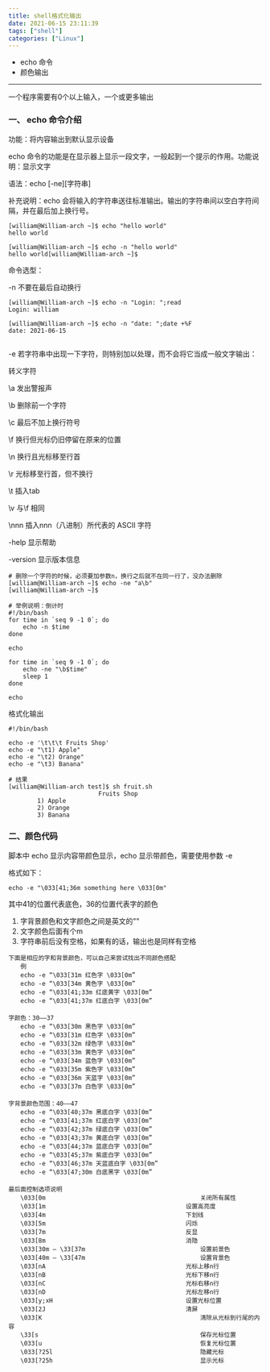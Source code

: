 ```yaml
---
title: shell格式化输出
date: 2021-06-15 23:11:39
tags: ["shell"]
categories: ["Linux"]
---
```


- echo 命令
- 颜色输出

****

一个程序需要有0个以上输入，一个或更多输出



### 一、 echo 命令介绍

功能：将内容输出到默认显示设备

echo 命令的功能是在显示器上显示一段文字，一般起到一个提示的作用。功能说明：显示文字

<!--more-->

语法：echo [-ne]\[字符串]

补充说明：echo 会将输入的字符串送往标准输出。输出的字符串间以空白字符间隔，并在最后加上换行号。

```shell
[william@William-arch ~]$ echo "hello world"
hello world

[william@William-arch ~]$ echo -n "hello world"
hello world[william@William-arch ~]$
```

命令选型：

\-n 不要在最后自动换行

```shell
[william@William-arch ~]$ echo -n "Login: ";read
Login: william

[william@William-arch ~]$ echo -n "date: ";date +%F
date: 2021-06-15


```

\-e 若字符串中出现一下字符，则特别加以处理，而不会将它当成一般文字输出：

转义字符

\a 发出警报声

\b 删除前一个字符

\c 最后不加上换行符号

\f 换行但光标仍旧停留在原来的位置

\n 换行且光标移至行首

\r 光标移至行首，但不换行

\t 插入tab

\v 与\f 相同

\nnn 插入nnn（八进制）所代表的 ASCII 字符

\-help 显示帮助

\-version 显示版本信息

```shell
# 删除一个字符的时候，必须要加参数n，换行之后就不在同一行了，没办法删除
[william@William-arch ~]$ echo -ne "a\b"
[william@William-arch ~]$ 

# 举例说明：倒计时
#!/bin/bash
for time in `seq 9 -1 0`; do
    echo -n $time
done

echo  

for time in `seq 9 -1 0`; do
    echo -ne "\b$time"
    sleep 1
done

echo
```

格式化输出

```shell
#!/bin/bash

echo -e '\t\t\t Fruits Shop'
echo -e "\t1) Apple"
echo -e "\t2) Orange"
echo -e "\t3) Banana"

# 结果
[william@William-arch test]$ sh fruit.sh 
                         Fruits Shop
        1) Apple
        2) Orange
        3) Banana
```



### 二、颜色代码

脚本中 echo 显示内容带颜色显示，echo 显示带颜色，需要使用参数 -e

格式如下：

`echo -e "\033[41;36m something here \033[0m"`

其中41的位置代表底色，36的位置代表字的颜色

1. 字背景颜色和文字颜色之间是英文的""
2. 文字颜色后面有个m
3. 字符串前后没有空格，如果有的话，输出也是同样有空格

```shell
下面是相应的字和背景颜色，可以自己来尝试找出不同颜色搭配
　　例
　　echo -e “\033[31m 红色字 \033[0m”
　　echo -e “\033[34m 黄色字 \033[0m”
　　echo -e “\033[41;33m 红底黄字 \033[0m”
　　echo -e “\033[41;37m 红底白字 \033[0m”
　　
字颜色：30—–37
　　echo -e “\033[30m 黑色字 \033[0m”
　　echo -e “\033[31m 红色字 \033[0m”
　　echo -e “\033[32m 绿色字 \033[0m”
　　echo -e “\033[33m 黄色字 \033[0m”
　　echo -e “\033[34m 蓝色字 \033[0m”
　　echo -e “\033[35m 紫色字 \033[0m”
　　echo -e “\033[36m 天蓝字 \033[0m”
　　echo -e “\033[37m 白色字 \033[0m”
　　
字背景颜色范围：40—–47
　　echo -e “\033[40;37m 黑底白字 \033[0m”
　　echo -e “\033[41;37m 红底白字 \033[0m”
　　echo -e “\033[42;37m 绿底白字 \033[0m”
　　echo -e “\033[43;37m 黄底白字 \033[0m”
　　echo -e “\033[44;37m 蓝底白字 \033[0m”
　　echo -e “\033[45;37m 紫底白字 \033[0m”
　　echo -e “\033[46;37m 天蓝底白字 \033[0m”
　　echo -e “\033[47;30m 白底黑字 \033[0m”
　　
最后面控制选项说明
　　\033[0m		 									关闭所有属性
　　\033[1m 										设置高亮度
　　\033[4m 										下划线
　　\033[5m 										闪烁
　　\033[7m 										反显
　　\033[8m 										消隐
　　\033[30m — \33[37m 				                设置前景色
　　\033[40m — \33[47m 				                设置背景色
　　\033[nA 										光标上移n行
　　\033[nB 										光标下移n行
　　\033[nC 										光标右移n行
　　\033[nD 										光标左移n行
　　\033[y;xH										设置光标位置
　　\033[2J 										清屏
　　\033[K 											清除从光标到行尾的内容
　　\33[s 											保存光标位置
　　\033[u 											恢复光标位置
　　\033[?25l 										隐藏光标
　　\033[?25h 									    显示光标
```